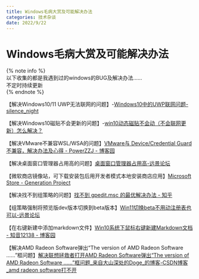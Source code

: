 ```yaml
---
title: Windows毛病大赏及可能解决办法
categories: 技术杂谈
date: 2022/9/22
---
```

# Windows毛病大赏及可能解决办法
{% note info %}  
以下收集的都是我遇到过的windows的BUG及解决办法……  
不定时持续更新  
{% endnote %}  

【解决Windows10/11 UWP无法联网的问题】-[Windows10中的UWP联网问题-silence_night](http://silencenight6.lofter.com/post/1cdd77a1_d4ab8a0)  

【解决Windows10磁贴不会更新的问题】-[win10动态磁贴不会动（不会联网更新）怎么解决？](https://www.zhihu.com/question/38215115)  

【解决VMware不兼容WSL/WSA的问题】[VMware与 Device/Credential Guard 不兼容，解决办法及心得 - PowerZZJ - 博客园](https://www.cnblogs.com/powerzzjcode/archive/2019/06/30/11110542.html)  

【解决桌面窗口管理器占用高的问题】[桌面窗口管理器占用高-远景论坛](https://bbs.pcbeta.com/forum.php?mod=viewthread&tid=1909366&highlight=%D7%C0%C3%E6%B4%B0%BF%DA%B9%DC%C0%ED%C6%F7)  

【微软商店镜像站，可下载安装包后用开发者模式本地安装商店应用】[Microsoft Store - Generation Project](https://store.rg-adguard.net/)  

【解决找不到组策略的问题】[找不到 gpedit.msc 的最优解决办法 - 知乎](https://zhuanlan.zhihu.com/p/403961135)  

【组策略强制将预览版dev版本切换到beta版本】[Win11切换beta不用动注册表也可以-远景论坛](https://bbs.pcbeta.com/forum.php?mod=viewthread&tid=1898726&extra=page%3D1%26filter%3Dlastpost%26orderby%3Dlastpost%26orderby%3Dlastpost)  

【在右键新建中添加markdown文件】[Win10系统下鼠标右键新建Markdown文档 - 知音12138 - 博客园](https://www.cnblogs.com/zhiyin1209/p/12149784.html#:~:text=Win10%E7%B3%BB%E7%BB%9F%E4%B8%8B,rkdown%E6%96%87%E6%A1%A3)  

【解决AMD Radeon Software弹出“The version of AMD Radeon Software ......”框问题】[解决联想拯救者打开AMD Radeon Software弹出“The version of AMD Radeon Software ......”框问题_来自大山深处的Doge_的博客-CSDN博客_amd radeon software打不开](https://blog.csdn.net/qq_45822970/article/details/124208616)  


